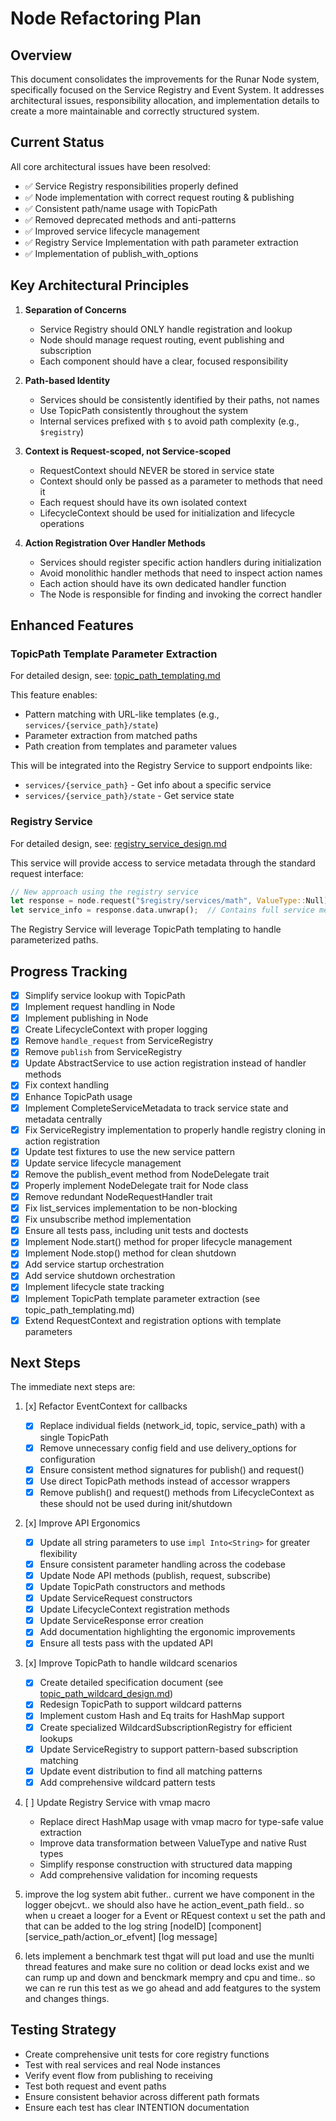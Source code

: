 # Node Refactoring Plan

## Overview
This document consolidates the improvements for the Runar Node system, specifically focused on the Service Registry and Event System. It addresses architectural issues, responsibility allocation, and implementation details to create a more maintainable and correctly structured system.

## Current Status

All core architectural issues have been resolved:
- ✅ Service Registry responsibilities properly defined
- ✅ Node implementation with correct request routing & publishing
- ✅ Consistent path/name usage with TopicPath
- ✅ Removed deprecated methods and anti-patterns
- ✅ Improved service lifecycle management
- ✅ Registry Service Implementation with path parameter extraction
- ✅ Implementation of publish_with_options

## Key Architectural Principles

1. **Separation of Concerns**
   - Service Registry should ONLY handle registration and lookup
   - Node should manage request routing, event publishing and subscription
   - Each component should have a clear, focused responsibility

2. **Path-based Identity**
   - Services should be consistently identified by their paths, not names
   - Use TopicPath consistently throughout the system
   - Internal services prefixed with `$` to avoid path complexity (e.g., `$registry`)

3. **Context is Request-scoped, not Service-scoped**
   - RequestContext should NEVER be stored in service state
   - Context should only be passed as a parameter to methods that need it
   - Each request should have its own isolated context
   - LifecycleContext should be used for initialization and lifecycle operations

4. **Action Registration Over Handler Methods**
   - Services should register specific action handlers during initialization
   - Avoid monolithic handler methods that need to inspect action names
   - Each action should have its own dedicated handler function
   - The Node is responsible for finding and invoking the correct handler

## Enhanced Features

### TopicPath Template Parameter Extraction

For detailed design, see: [topic_path_templating.md](./topic_path_templating.md)

This feature enables:
- Pattern matching with URL-like templates (e.g., `services/{service_path}/state`)
- Parameter extraction from matched paths
- Path creation from templates and parameter values

This will be integrated into the Registry Service to support endpoints like:
- `services/{service_path}` - Get info about a specific service
- `services/{service_path}/state` - Get service state

### Registry Service

For detailed design, see: [registry_service_design.md](./registry_service_design.md)

This service will provide access to service metadata through the standard request interface:

```rust
// New approach using the registry service
let response = node.request("$registry/services/math", ValueType::Null).await?;
let service_info = response.data.unwrap();  // Contains full service metadata including state
```

The Registry Service will leverage TopicPath templating to handle parameterized paths.

## Progress Tracking

- [x] Simplify service lookup with TopicPath
- [x] Implement request handling in Node
- [x] Implement publishing in Node
- [x] Create LifecycleContext with proper logging
- [x] Remove `handle_request` from ServiceRegistry
- [x] Remove `publish` from ServiceRegistry
- [x] Update AbstractService to use action registration instead of handler methods
- [x] Fix context handling
- [x] Enhance TopicPath usage
- [x] Implement CompleteServiceMetadata to track service state and metadata centrally
- [x] Fix ServiceRegistry implementation to properly handle registry cloning in action registration
- [x] Update test fixtures to use the new service pattern
- [x] Update service lifecycle management
- [x] Remove the publish_event method from NodeDelegate trait
- [x] Properly implement NodeDelegate trait for Node class
- [x] Remove redundant NodeRequestHandler trait
- [x] Fix list_services implementation to be non-blocking
- [x] Fix unsubscribe method implementation
- [x] Ensure all tests pass, including unit tests and doctests
- [x] Implement Node.start() method for proper lifecycle management
- [x] Implement Node.stop() method for clean shutdown
- [x] Add service startup orchestration
- [x] Add service shutdown orchestration
- [x] Implement lifecycle state tracking
- [x] Implement TopicPath template parameter extraction (see topic_path_templating.md)
- [x] Extend RequestContext and registration options with template parameters

## Next Steps

The immediate next steps are:

1. [x] Refactor EventContext for callbacks
   - [x] Replace individual fields (network_id, topic, service_path) with a single TopicPath
   - [x] Remove unnecessary config field and use delivery_options for configuration
   - [x] Ensure consistent method signatures for publish() and request()
   - [x] Use direct TopicPath methods instead of accessor wrappers
   - [x] Remove publish() and request() methods from LifecycleContext as these should not be used during init/shutdown

2. [x] Improve API Ergonomics
   - [x] Update all string parameters to use `impl Into<String>` for greater flexibility
   - [x] Ensure consistent parameter handling across the codebase
   - [x] Update Node API methods (publish, request, subscribe)
   - [x] Update TopicPath constructors and methods
   - [x] Update ServiceRequest constructors
   - [x] Update LifecycleContext registration methods
   - [x] Update ServiceResponse error creation
   - [x] Add documentation highlighting the ergonomic improvements
   - [x] Ensure all tests pass with the updated API

3. [x] Improve TopicPath to handle wildcard scenarios
   - [x] Create detailed specification document (see [topic_path_wildcard_design.md](../completed/topic_path_wildcard_design.md))
   - [x] Redesign TopicPath to support wildcard patterns
   - [x] Implement custom Hash and Eq traits for HashMap support
   - [x] Create specialized WildcardSubscriptionRegistry for efficient lookups
   - [x] Update ServiceRegistry to support pattern-based subscription matching
   - [x] Update event distribution to find all matching patterns
   - [x] Add comprehensive wildcard pattern tests

4. [ ] Update Registry Service with vmap macro
   - Replace direct HashMap usage with vmap macro for type-safe value extraction
   - Improve data transformation between ValueType and native Rust types
   - Simplify response construction with structured data mapping
   - Add comprehensive validation for incoming requests

5. improve the log system abit futher.. current we have component in the logger obejcvt.. we should also have he action_event_path field.. so when u creaet  a looger for a  Event or REquest context u set the path and that can be added to the log string [nodeID] [component] [service_path/action_or_efvent] [log message]  

6.  lets implement a benchmark test thgat will put load and use the munlti thread features and make sure no colition or dead locks exist and we can rump up and down and benckmark mempry and cpu and time.. so we can re run this test as we go ahead and add featgures to the system and  changes things.

## Testing Strategy

- Create comprehensive unit tests for core registry functions
- Test with real services and real Node instances
- Verify event flow from publishing to receiving
- Test both request and event paths
- Ensure consistent behavior across different path formats
- Ensure each test has clear INTENTION documentation